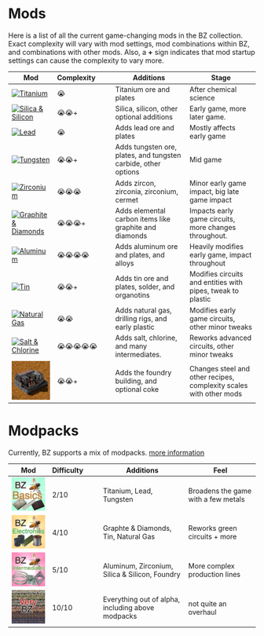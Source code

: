 # Mods

Here is a list of all the current game-changing mods in the BZ collection. Exact complexity will vary with mod settings, mod combinations within BZ, and combinations with other mods. Also, a **+** sign indicates that mod startup settings can cause the complexity to vary more.

Mod | Complexity&nbsp;&nbsp;&nbsp;&nbsp;&nbsp;&nbsp;&nbsp;| Additions | Stage
--|--|--|--
[![Titanium](https://raw.githubusercontent.com/brevven/titanium/master/thumbnail.png)](https://mods.factorio.com/mod/bztitanium)|😭|Titanium ore and plates|After chemical science
[![Silica & Silicon](https://raw.githubusercontent.com/brevven/silicon/master/thumbnail.png)](https://mods.factorio.com/mod/bzsilicon)|😭😭+|Silica, silicon, other optional additions|Early game, more later game.
[![Lead](https://raw.githubusercontent.com/brevven/lead/main/thumbnail.png)](https://mods.factorio.com/mod/bzlead)|😭|Adds lead ore and plates|Mostly affects early game
[![Tungsten](https://raw.githubusercontent.com/brevven/tungsten/main/thumbnail.png)](https://mods.factorio.com/mod/bztungsten)|😭😭+|Adds tungsten ore, plates, and tungsten carbide, other options|Mid game
[![Zirconium](https://raw.githubusercontent.com/brevven/zirconium/main/thumbnail.png)](https://mods.factorio.com/mod/bzzirconium)|😭😭😭|Adds zircon, zirconia, zirconium, cermet|Minor early game impact, big late game impact
[![Graphite & Diamonds](https://raw.githubusercontent.com/brevven/carbon/main/thumbnail.png)](https://mods.factorio.com/mod/bzcarbon)|😭😭😭+|Adds elemental carbon items like graphite and diamonds|Impacts early game circuits, more changes throughout.
[![Aluminum](https://raw.githubusercontent.com/brevven/aluminum/main/thumbnail.png)](https://mods.factorio.com/mod/bzaluminum)|😭😭😭😭|Adds aluminum ore and plates, and alloys|Heavily modifies early game, impact throughout
[![Tin](https://raw.githubusercontent.com/brevven/tin/main/thumbnail.png)](https://mods.factorio.com/mod/bztin)|😭😭+|Adds tin ore and plates, solder, and organotins|Modifies circuits and entities with pipes, tweak to plastic
[![Natural Gas](https://raw.githubusercontent.com/brevven/bzgas/main/thumbnail.png)](https://mods.factorio.com/mod/bzgas)|😭😭|Adds natural gas, drilling rigs, and early plastic|Modifies early game circuits, other minor tweaks
[![Salt & Chlorine](https://raw.githubusercontent.com/brevven/chlorine/main/thumbnail.png)](https://mods.factorio.com/mod/bzchlorine)|😭😭😭😭😭|Adds salt, chlorine, and many intermediates.|Reworks advanced circuits, other minor tweaks
[![Foundry](https://raw.githubusercontent.com/brevven/foundry/main/thumbnail.png)](https://mods.factorio.com/mod/bzfoundry)|😭😭+|Adds the foundry building, and optional coke|Changes steel and other recipes, complexity scales with other mods

# Modpacks

Currently, BZ supports a mix of modpacks. [more information](https://brevven.github.io/bz/)

Mod | Difficulty&nbsp;&nbsp;&nbsp;&nbsp;&nbsp;&nbsp;&nbsp;| Additions | Feel
--|--|--|--
[![BZ Bee: Basic Metals](https://raw.githubusercontent.com/brevven/basics/master/thumbnail.png)](https://mods.factorio.com/mod/bzbbasics)|2/10|Titanium, Lead, Tungsten|Broadens the game with a few metals
[![BZ Bee: Basic Electronics](https://raw.githubusercontent.com/brevven/electronics/master/thumbnail.png)](https://mods.factorio.com/mod/bzbelectronics)|4/10|Graphte & Diamonds, Tin, Natural Gas|Reworks green circuits + more
[![BZ Bee: Intermediates](https://raw.githubusercontent.com/brevven/intermediates/master/thumbnail.png)](https://mods.factorio.com/mod/bzbintermediates)|5/10|Aluminum, Zirconium, Silica & Silicon, Foundry|More complex production lines
[![Very BZ](https://raw.githubusercontent.com/brevven/bzvery/master/thumbnail.png)](https://mods.factorio.com/mod/bzvery)|10/10|Everything out of alpha, including above modpacks|not quite an overhaul


